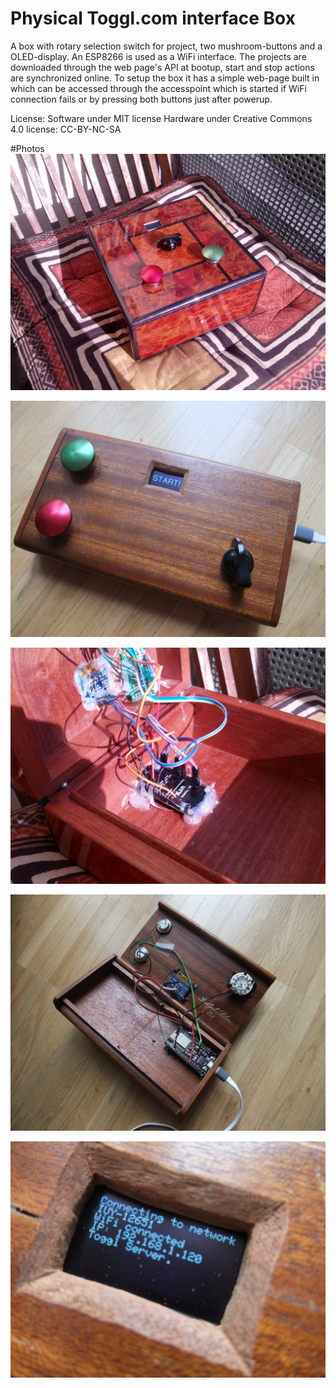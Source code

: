 # Physical Toggl.com interface Box 
A box with rotary selection switch for project, two mushroom-buttons and a OLED-display. An ESP8266 is used as a WiFi interface. The projects are downloaded through the web page's API at bootup, start and stop actions are synchronized online. To setup the box it has a simple web-page built in which can be accessed through the accesspoint which is started if WiFi connection fails or by pressing both buttons just after powerup.

License:
Software under MIT license
Hardware under Creative Commons 4.0 license: CC-BY-NC-SA

#Photos
![First Finished Box](/images/IMG_20160521_090729.jpg) 

![Second Box](/images/DSCF3311.JPG) 

![Behind the scenes 1](/images/IMG_20160521_090759.jpg) 

![Behind the scenes 2](/images/DSCF3317.JPG) 

![Bootup](/images/DSCF3320.JPG) 

